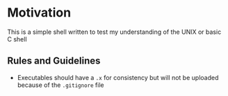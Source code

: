 # Motivation

This is a simple shell written to test my understanding of the UNIX or basic C shell

## Rules and Guidelines
* Executables should have a ``.x`` for consistency but will not be uploaded because of the ``.gitignore`` file
